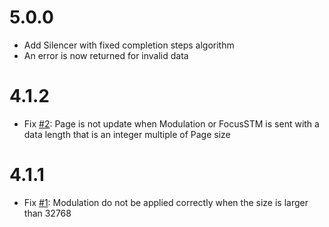 # 5.0.0

- Add Silencer with fixed completion steps algorithm
- An error is now returned for invalid data

# 4.1.2

- Fix [#2](https://github.com/shinolab/autd3-firmware/issues/2): Page is not update when Modulation or FocusSTM is sent with a data length that is an integer multiple of Page size

# 4.1.1

- Fix [#1](https://github.com/shinolab/autd3-firmware/issues/1): Modulation do not be applied correctly when the size is larger than 32768
